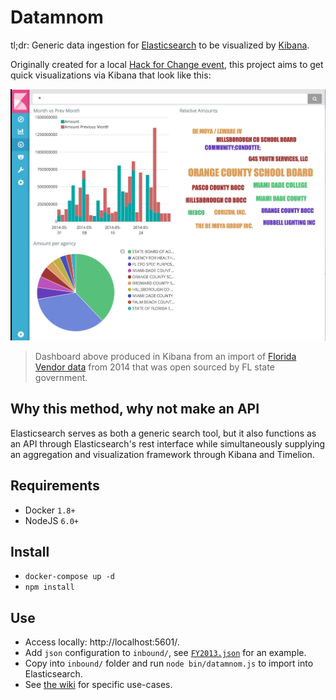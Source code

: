 # Datamnom

tl;dr: Generic data ingestion for [Elasticsearch](https://www.elastic.co/products/elasticsearch) to be visualized by [Kibana](https://www.elastic.co/products/kibana).

Originally created for a local [Hack for Change event](https://medium.com/zumba-tech/zumbatech-takes-on-hackforchange-f8e8ebdc14d7#.2vfjxtk03), this project aims to get quick visualizations via Kibana that look like this:

![](docs/dashboard.png)

> Dashboard above produced in Kibana from an import of [Florida Vendor data](https://github.com/cjsaylor/datamnom/wiki/Florida-Vendor-Data) from 2014 that was open sourced by FL state government.

## Why this method, why not make an API

Elasticsearch serves as both a generic search tool, but it also functions as an API through
Elasticsearch's rest interface while simultaneously supplying an aggregation and visualization framework
through Kibana and Timelion.

## Requirements

* Docker `1.8+`
* NodeJS `6.0+`

## Install

* `docker-compose up -d`
* `npm install`

## Use

* Access locally: http://localhost:5601/.
* Add `json` configuration to `inbound/`, see [`FY2013.json`](https://github.com/cjsaylor/datamnom/wiki/Florida-Vendor-Data) for an example.
* Copy  into `inbound/` folder and run `node bin/datamnom.js` to import into Elasticsearch.
* See [the wiki](../../wiki) for specific use-cases.
